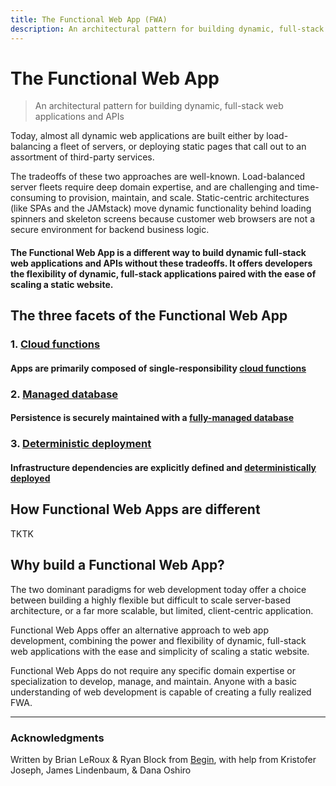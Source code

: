 ```yaml
---
title: The Functional Web App (FWA)
description: An architectural pattern for building dynamic, full-stack web applications and APIs
---
```

# The Functional Web App

> An architectural pattern for building dynamic, full-stack web applications and APIs

Today, almost all dynamic web applications are built either by load-balancing a fleet of servers, or deploying static pages that call out to an assortment of third-party services.

The tradeoffs of these two approaches are well-known. Load-balanced server fleets require deep domain expertise, and are challenging and time-consuming to provision, maintain, and scale. Static-centric architectures (like SPAs and the JAMstack) move dynamic functionality behind loading spinners and skeleton screens because customer web browsers are not a secure environment for backend business logic.

#### The Functional Web App is a different way to build dynamic full-stack web applications and APIs without these tradeoffs. It offers developers the flexibility of dynamic, full-stack applications paired with the ease of scaling a static website.


## The three facets of the Functional Web App

### 1. [Cloud functions](/cloud-functions)
#### Apps are primarily composed of single-responsibility [cloud functions](/cloud-functions)

### 2. [Managed database](/managed-database)
#### Persistence is securely maintained with a [fully-managed database](/managed-database)

### 3. [Deterministic deployment](/deterministic-deployment)
#### Infrastructure dependencies are explicitly defined and [deterministically deployed](/deterministic-deployment)


## How Functional Web Apps are different

TKTK


## Why build a Functional Web App?

The two dominant paradigms for web development today offer a choice between building a highly flexible but difficult to scale server-based architecture, or a far more scalable, but limited, client-centric application.

Functional Web Apps offer an alternative approach to web app development, combining the power and flexibility of dynamic, full-stack web applications with the ease and simplicity of scaling a static website.

Functional Web Apps do not require any specific domain expertise or specialization to develop, manage, and maintain. Anyone with a basic understanding of web development is capable of creating a fully realized FWA.

---

### Acknowledgments

Written by Brian LeRoux & Ryan Block from [Begin](https://begin.com), with help from Kristofer Joseph, James Lindenbaum, & Dana Oshiro
